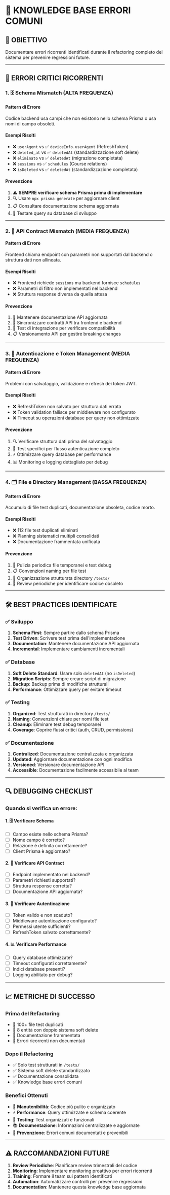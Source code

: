# 🧠 KNOWLEDGE BASE ERRORI COMUNI

## 🎯 OBIETTIVO
Documentare errori ricorrenti identificati durante il refactoring completo del sistema per prevenire regressioni future.

---

## 🚨 ERRORI CRITICI RICORRENTI

### 1. 🗄️ Schema Mismatch (ALTA FREQUENZA)

#### **Pattern di Errore**
Codice backend usa campi che non esistono nello schema Prisma o usa nomi di campo obsoleti.

#### **Esempi Risolti**
- ❌ `userAgent` vs ✅ `deviceInfo.userAgent` (RefreshToken)
- ❌ `deleted_at` vs ✅ `deletedAt` (standardizzazione soft delete)
- ❌ `eliminato` vs ✅ `deletedAt` (migrazione completata)
- ❌ `sessions` vs ✅ `schedules` (Course relations)
- ❌ `isDeleted` vs ✅ `deletedAt` (standardizzazione completata)

#### **Prevenzione**
1. ⚠️ **SEMPRE verificare schema Prisma prima di implementare**
2. 🔍 Usare `npx prisma generate` per aggiornare client
3. 📋 Consultare documentazione schema aggiornata
4. 🧪 Testare query su database di sviluppo

---

### 2. 🔗 API Contract Mismatch (MEDIA FREQUENZA)

#### **Pattern di Errore**
Frontend chiama endpoint con parametri non supportati dal backend o struttura dati non allineata.

#### **Esempi Risolti**
- ❌ Frontend richiede `sessions` ma backend fornisce `schedules`
- ❌ Parametri di filtro non implementati nel backend
- ❌ Struttura response diversa da quella attesa

#### **Prevenzione**
1. 📄 Mantenere documentazione API aggiornata
2. 🔄 Sincronizzare contratti API tra frontend e backend
3. 🧪 Test di integrazione per verificare compatibilità
4. 📋 Versionamento API per gestire breaking changes

---

### 3. 🔐 Autenticazione e Token Management (MEDIA FREQUENZA)

#### **Pattern di Errore**
Problemi con salvataggio, validazione e refresh dei token JWT.

#### **Esempi Risolti**
- ❌ RefreshToken non salvato per struttura dati errata
- ❌ Token validation fallisce per middleware non configurato
- ❌ Timeout su operazioni database per query non ottimizzate

#### **Prevenzione**
1. 🔍 Verificare struttura dati prima del salvataggio
2. 🧪 Test specifici per flusso autenticazione completo
3. ⚡ Ottimizzare query database per performance
4. 📊 Monitoring e logging dettagliato per debug

---

### 4. 🗂️ File e Directory Management (BASSA FREQUENZA)

#### **Pattern di Errore**
Accumulo di file test duplicati, documentazione obsoleta, codice morto.

#### **Esempi Risolti**
- ❌ 112 file test duplicati eliminati
- ❌ Planning sistematici multipli consolidati
- ❌ Documentazione frammentata unificata

#### **Prevenzione**
1. 🧹 Pulizia periodica file temporanei e test debug
2. 📋 Convenzioni naming per file test
3. 📁 Organizzazione strutturata directory `/tests/`
4. 🔄 Review periodiche per identificare codice obsoleto

---

## 🛠️ BEST PRACTICES IDENTIFICATE

### ✅ Sviluppo
1. **Schema First**: Sempre partire dallo schema Prisma
2. **Test Driven**: Scrivere test prima dell'implementazione
3. **Documentation**: Mantenere documentazione API aggiornata
4. **Incremental**: Implementare cambiamenti incrementali

### ✅ Database
1. **Soft Delete Standard**: Usare solo `deletedAt` (no `isDeleted`)
2. **Migration Scripts**: Sempre creare script di migrazione
3. **Backup**: Backup prima di modifiche strutturali
4. **Performance**: Ottimizzare query per evitare timeout

### ✅ Testing
1. **Organized**: Test strutturati in directory `/tests/`
2. **Naming**: Convenzioni chiare per nomi file test
3. **Cleanup**: Eliminare test debug temporanei
4. **Coverage**: Coprire flussi critici (auth, CRUD, permissions)

### ✅ Documentazione
1. **Centralized**: Documentazione centralizzata e organizzata
2. **Updated**: Aggiornare documentazione con ogni modifica
3. **Versioned**: Versionare documentazione API
4. **Accessible**: Documentazione facilmente accessibile al team

---

## 🔍 DEBUGGING CHECKLIST

### Quando si verifica un errore:

#### 1. 🗄️ Verificare Schema
- [ ] Campo esiste nello schema Prisma?
- [ ] Nome campo è corretto?
- [ ] Relazione è definita correttamente?
- [ ] Client Prisma è aggiornato?

#### 2. 🔗 Verificare API Contract
- [ ] Endpoint implementato nel backend?
- [ ] Parametri richiesti supportati?
- [ ] Struttura response corretta?
- [ ] Documentazione API aggiornata?

#### 3. 🔐 Verificare Autenticazione
- [ ] Token valido e non scaduto?
- [ ] Middleware autenticazione configurato?
- [ ] Permessi utente sufficienti?
- [ ] RefreshToken salvato correttamente?

#### 4. 📊 Verificare Performance
- [ ] Query database ottimizzate?
- [ ] Timeout configurati correttamente?
- [ ] Indici database presenti?
- [ ] Logging abilitato per debug?

---

## 📈 METRICHE DI SUCCESSO

### Prima del Refactoring
- 🚨 100+ file test duplicati
- 🚨 8 entità con doppio sistema soft delete
- 🚨 Documentazione frammentata
- 🚨 Errori ricorrenti non documentati

### Dopo il Refactoring
- ✅ Solo test strutturati in `/tests/`
- ✅ Sistema soft delete standardizzato
- ✅ Documentazione consolidata
- ✅ Knowledge base errori comuni

### Benefici Ottenuti
- 🎯 **Manutenibilità**: Codice più pulito e organizzato
- ⚡ **Performance**: Query ottimizzate e schema coerente
- 🧪 **Testing**: Test organizzati e funzionali
- 📚 **Documentazione**: Informazioni centralizzate e aggiornate
- 🔄 **Prevenzione**: Errori comuni documentati e prevenibili

---

## ⚠️ RACCOMANDAZIONI FUTURE

1. **Review Periodiche**: Pianificare review trimestrali del codice
2. **Monitoring**: Implementare monitoring proattivo per errori ricorrenti
3. **Training**: Formare il team sui pattern identificati
4. **Automation**: Automatizzare controlli per prevenire regressioni
5. **Documentation**: Mantenere questa knowledge base aggiornata